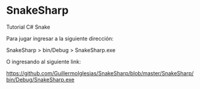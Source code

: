 # SnakeSharp
Tutorial C# Snake

Para jugar ingresar a la siguiente dirección:

SnakeSharp > bin/Debug > SnakeSharp.exe

O ingresando al siguiente link:

https://github.com/GuillermoIglesias/SnakeSharp/blob/master/SnakeSharp/bin/Debug/SnakeSharp.exe
